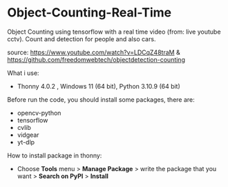 # Object-Counting-Real-Time
Object Counting using tensorflow with a real time video (from: live youtube cctv). Count and detection for people and also cars.

source: https://www.youtube.com/watch?v=LDCqZ48traM & https://github.com/freedomwebtech/objectdetection-counting

What i use:
- Thonny 4.0.2 , Windows 11 (64 bit), Python 3.10.9 (64 bit)

Before run the code, you should install some packages, there are:
- opencv-python
- tensorflow
- cvlib
- vidgear
- yt-dlp

How to install package in thonny:
- Choose **Tools** menu > **Manage Package** > write the package that you want > **Search on PyPl** > **Install**
